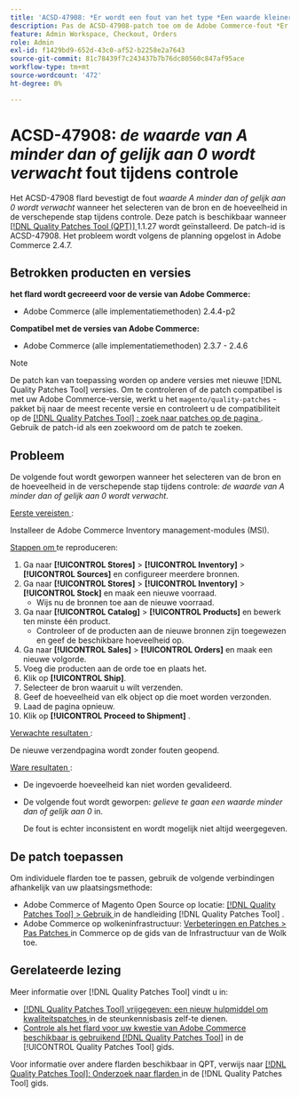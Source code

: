 ```yaml
---
title: 'ACSD-47908: *Er wordt een fout van het type *Een waarde kleiner dan of gelijk aan 0 verwacht* tijdens het uitchecken'
description: Pas de ACSD-47908-patch toe om de Adobe Commerce-fout *Er wordt een waarde van minder dan of gelijk aan 0 verwacht* bij het selecteren van de bron en het aantal bij de verzendstap tijdens het afrekenen.
feature: Admin Workspace, Checkout, Orders
role: Admin
exl-id: f1429bd9-652d-43c0-af52-b2258e2a7643
source-git-commit: 81c78439f7c243437b7b76dc80560c847af95ace
workflow-type: tm+mt
source-wordcount: '472'
ht-degree: 0%

---
```


# ACSD-47908: *de waarde van A minder dan of gelijk aan 0 wordt verwacht* fout tijdens controle

Het ACSD-47908 flard bevestigt de fout *waarde A minder dan of gelijk aan 0 wordt verwacht* wanneer het selecteren van de bron en de hoeveelheid in de verschepende stap tijdens controle. Deze patch is beschikbaar wanneer [[!DNL Quality Patches Tool (QPT)] ](https://experienceleague.adobe.com/en/docs/commerce-knowledge-base/kb/announcements/commerce-announcements/magento-quality-patches-released-new-tool-to-self-serve-quality-patches) 1.1.27 wordt geïnstalleerd. De patch-id is ACSD-47908. Het probleem wordt volgens de planning opgelost in Adobe Commerce 2.4.7.

## Betrokken producten en versies

**het flard wordt gecreeerd voor de versie van Adobe Commerce:**

* Adobe Commerce (alle implementatiemethoden) 2.4.4-p2

**Compatibel met de versies van Adobe Commerce:**

* Adobe Commerce (alle implementatiemethoden) 2.3.7 - 2.4.6

>[!NOTE]
>
>De patch kan van toepassing worden op andere versies met nieuwe [!DNL Quality Patches Tool] versies. Om te controleren of de patch compatibel is met uw Adobe Commerce-versie, werkt u het `magento/quality-patches` -pakket bij naar de meest recente versie en controleert u de compatibiliteit op de [[!DNL Quality Patches Tool] : zoek naar patches op de pagina ](https://experienceleague.adobe.com/tools/commerce-quality-patches/index.html) . Gebruik de patch-id als een zoekwoord om de patch te zoeken.

## Probleem

De volgende fout wordt geworpen wanneer het selecteren van de bron en de hoeveelheid in de verschepende stap tijdens controle: *de waarde van A minder dan of gelijk aan 0 wordt verwacht*.

<u> Eerste vereisten </u>:

Installeer de Adobe Commerce Inventory management-modules (MSI).

<u> Stappen om </u> te reproduceren:

1. Ga naar **[!UICONTROL Stores]** > **[!UICONTROL Inventory]** > **[!UICONTROL Sources]** en configureer meerdere bronnen.
1. Ga naar **[!UICONTROL Stores]** > **[!UICONTROL Inventory]** > **[!UICONTROL Stock]** en maak een nieuwe voorraad.
   * Wijs nu de bronnen toe aan de nieuwe voorraad.
1. Ga naar **[!UICONTROL Catalog]** > **[!UICONTROL Products]** en bewerk ten minste één product.
   * Controleer of de producten aan de nieuwe bronnen zijn toegewezen en geef de beschikbare hoeveelheid op.
1. Ga naar **[!UICONTROL Sales]** > **[!UICONTROL Orders]** en maak een nieuwe volgorde.
1. Voeg die producten aan de orde toe en plaats het.
1. Klik op **[!UICONTROL Ship]**.
1. Selecteer de bron waaruit u wilt verzenden.
1. Geef de hoeveelheid van elk object op die moet worden verzonden.
1. Laad de pagina opnieuw.
1. Klik op **[!UICONTROL Proceed to Shipment]** .

<u> Verwachte resultaten </u>:

De nieuwe verzendpagina wordt zonder fouten geopend.

<u> Ware resultaten </u>:

* De ingevoerde hoeveelheid kan niet worden gevalideerd.
* De volgende fout wordt geworpen: *gelieve te gaan een waarde minder dan of gelijk aan 0* in.

  De fout is echter inconsistent en wordt mogelijk niet altijd weergegeven.

## De patch toepassen

Om individuele flarden toe te passen, gebruik de volgende verbindingen afhankelijk van uw plaatsingsmethode:

* Adobe Commerce of Magento Open Source op locatie: [[!DNL Quality Patches Tool]  > Gebruik ](/help/tools/quality-patches-tool/usage.md) in de handleiding [!DNL Quality Patches Tool] .
* Adobe Commerce op wolkeninfrastructuur: [ Verbeteringen en Patches > Pas Patches ](https://experienceleague.adobe.com/docs/commerce-cloud-service/user-guide/develop/upgrade/apply-patches.html) in Commerce op de gids van de Infrastructuur van de Wolk toe.

## Gerelateerde lezing

Meer informatie over [!DNL Quality Patches Tool] vindt u in:

* [[!DNL Quality Patches Tool]  vrijgegeven: een nieuw hulpmiddel om kwaliteitspatches ](https://experienceleague.adobe.com/en/docs/commerce-knowledge-base/kb/announcements/commerce-announcements/magento-quality-patches-released-new-tool-to-self-serve-quality-patches) in de steunkennisbasis zelf-te dienen.
* [ Controle als het flard voor uw kwestie van Adobe Commerce beschikbaar is gebruikend  [!DNL Quality Patches Tool]](/help/tools/quality-patches-tool/patches-available-in-qpt/check-patch-for-magento-issue-with-magento-quality-patches.md) in de [!UICONTROL Quality Patches Tool] gids.


Voor informatie over andere flarden beschikbaar in QPT, verwijs naar [[!DNL Quality Patches Tool]: Onderzoek naar flarden ](https://experienceleague.adobe.com/tools/commerce-quality-patches/index.html) in de [!DNL Quality Patches Tool] gids.
